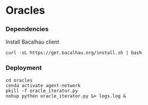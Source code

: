# Oracles

### Dependencies

Install Bacalhau client

```shell
curl -sL https://get.bacalhau.org/install.sh | bash
```

### Deployment

```shell
cd oracles
conda activate agent-network
pkill -f oracle_iterator.py
nohup python oracle_iterator.py &> logs.log &
```